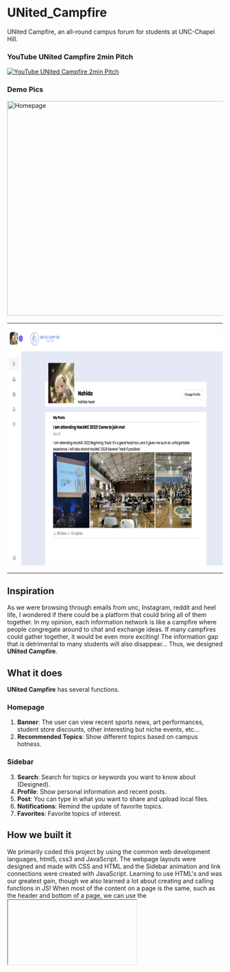 # UNited_Campfire
UNited Campfire, an all-round campus forum for students at UNC-Chapel Hill.

### YouTube UNited Campfire 2min Pitch
[![YouTube UNited Campfire 2min Pitch](https://img.youtube.com/vi/CGB2SV8Gujk/0.jpg)](https://www.youtube.com/watch?v=CGB2SV8Gujk)

### Demo Pics
<img src="https://raw.githubusercontent.com/GreatDanPeng/UNited_Campfire/main/Web%20Images/homepage.png" title="Homepage" width=800px height=500px>
<br />

***

<img src="https://raw.githubusercontent.com/GreatDanPeng/UNited_Campfire/main/Web%20Images/Profile.png" title="Profile" width=800px height=550px>

***

## Inspiration
As we were browsing through emails from unc, Instagram, reddit and heel life, I wondered if there could be a platform that could bring all of them together. In my opinion, each information network is like a campfire where people congregate around to chat and exchange ideas. If many campfires could gather together, it would be even more exciting! The information gap that is detrimental to many students will also disappear... Thus, we designed **UNited Campfire**.

## What it does
**UNited Campfire** has several functions.

### Homepage
1. **Banner**: The user can view recent sports news, art performances, student store discounts, other interesting but niche events, etc...
2. **Recommended Topics**: Show different topics based on campus hotness.

### Sidebar
3. **Search**: Search for topics or keywords you want to know about (Designed). 
5. **Profile**: Show personal information and recent posts. 
7. **Post**: You can type in what you want to share and upload local files.
9. **Notifications**: Remind the update of favorite topics.
10. **Favorites**: Favorite topics of interest.

## How we built it
We primarily coded this project by using the common web development languages, html5, css3 and JavaScript. The webpage layouts were designed and made with CSS and HTML and the Sidebar animation and link connections were created with JavaScript. Learning to use HTML's <meta> and <inframe> was our greatest gain, though we also learned a lot about creating and calling functions in JS! When most of the content on a page is the same, such as the header and bottom of a page, we can use the <iframe> tag to embed the duplicate parts into the page. This effectively reduces code redundancy. We finally combined our code and linked them together on GitHub.

## Challenges we ran into
Since half of us has almost no coding experience in web design and development, it’s really tough for us to design the layouts and functions…And we even thought of giving up this project and turning to another one, built in our familiar languages. However, our inspiration brought us back and prompted us to stay focused on specific challenges. In these 25 hours (no typo, winter time gave us an extra hour lol), we encountered three huge challenges: messy page layouts, partial online pages, and non-activated buttons. 

Due to our initial failure to understand the relationship between Margin, Border and Padding in CSS, all the page layouts were not centered and were all crammed on the left. Later, by adjusting these parameters, we made the page more beautiful.

For some of the pages that already exist (like the Kenan-Flagler Datathon site), we thought that carrying them to UNited Campfire would also be a very effective way to share information. In fact, it was a bit tricky. Unfortunately, it was very slow to update the pages and the layouts were weird. Then we asked the mentor and learned how to use the <meta> and <inframe>. This was very useful in fixing this bug that had been bothering us for a long time.

We planned to hide the link to other html files behind the “More” buttons. Unfortunately, for <button> with multiple response animations, we were not able to add rhef inside. Later, we figured out that we could build functions in script.js and call them in the <button>, thus avoiding some “misunderstandings” between the code.

## Accomplishments that we're proud of
As beginners in web design, we are very proud to have completed such a meaningful demo and appreciate HackNC for giving us this opportunity to network and learn. We hardly learn anything about web development in our current freshman computing courses. We are also glad to make such a pretty page, hopefully it will attract several students to click on it (if we can build the backend)!

## What we learned
In the REACT workshop, we learned how to build a calculator! It was very cool! Although we didn't get to use react in our project, it's definitely going to be in our future ones! In addition to improving our coding skills, we also learned how to stay focused on multiple tasks (many features need to be implemented in a short amount of time!) and effective communication in teamwork.

## What's next for UNited Campfire
We will continue to update more front-end modules and try to add domains and databases. Have **UNited Campfire** REALLY work in UNC!
